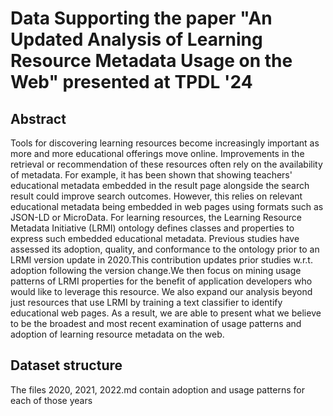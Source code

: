 # Data Supporting the paper "An Updated Analysis of Learning Resource Metadata Usage on the Web" presented at TPDL '24

## Abstract

Tools for discovering learning resources become increasingly important as more and more educational offerings move online. Improvements in the retrieval or recommendation of these resources often rely on the availability of metadata.
For example, it has been shown that showing teachers' educational metadata embedded in the result page alongside the search result could improve search outcomes. However, this relies on relevant educational metadata being embedded in web pages using formats such as JSON-LD or MicroData. For learning resources, the Learning Resource Metadata Initiative (LRMI) ontology defines classes and properties to express such embedded educational metadata. Previous studies have assessed its adoption, quality, and conformance to the ontology prior to an LRMI version update in 2020.This contribution updates prior studies w.r.t. adoption following the version change.We then focus on mining usage patterns of LRMI properties for the benefit of application developers who would like to leverage this resource. We also expand our analysis beyond just resources that use LRMI by training a text classifier to identify educational web pages. As a result, we are able to present what we believe to be the broadest and most recent examination of usage patterns and adoption of learning resource metadata on the web.

## Dataset structure

The files 2020, 2021, 2022.md contain adoption and usage patterns for each of those years
